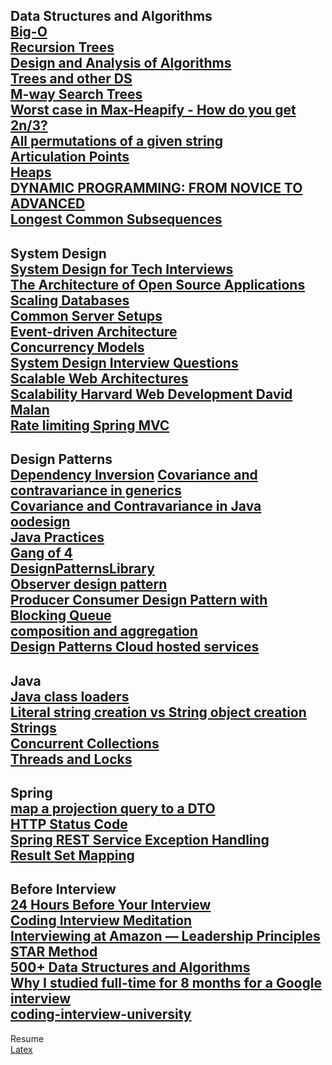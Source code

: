 Data Structures and Algorithms  
[Big-O](https://www.bigocheatsheet.com/)  
[Recursion Trees](http://www.cs.cornell.edu/courses/cs3110/2012sp/lectures/lec20-master/lec20.html)  
[Design and Analysis of Algorithms](http://openclassroom.stanford.edu/MainFolder/CoursePage.php?course=IntroToAlgorithms)  
[Trees and other DS](http://pages.cs.wisc.edu/~paton/readings/liblitVersion/)  
[M-way Search Trees](http://webdocs.cs.ualberta.ca/~holte/T26/m-way-trees.html)  
[Worst case in Max-Heapify - How do you get 2n/3?](https://stackoverflow.com/questions/9099110/worst-case-in-max-heapify-how-do-you-get-2n-3)  
[All permutations of a given string](https://www.geeksforgeeks.org/write-a-c-program-to-print-all-permutations-of-a-given-string/)  
[Articulation Points](https://www.geeksforgeeks.org/articulation-points-or-cut-vertices-in-a-graph/)  
[Heaps](http://www.cs.toronto.edu/~krueger/cscB63h/w07/lectures/tut02.txt)  
[DYNAMIC PROGRAMMING: FROM NOVICE TO ADVANCED](https://www.topcoder.com/thrive/articles/Dynamic%20Programming:%20From%20Novice%20to%20Advanced)  
[Longest Common Subsequences](https://www.ics.uci.edu/~eppstein/161/960229.html)
---
System Design  
[System Design for Tech Interviews](https://www.hiredintech.com/courses/system-design)  
[The Architecture of Open Source Applications](http://aosabook.org/en/index.html)  
[Scaling Databases](https://www.youtube.com/watch?v=dkhOZOmV7Fo)  
[Common Server Setups](https://www.digitalocean.com/community/tutorials/5-common-server-setups-for-your-web-application)  
[Event-driven Architecture](http://tutorials.jenkov.com/software-architecture/event-driven-architecture.html)  
[Concurrency Models](http://tutorials.jenkov.com/java-concurrency/concurrency-models.html)  
[System Design Interview Questions](http://blog.gainlo.co/index.php/category/system-design-interview-questions/)  
[Scalable Web Architectures](https://www.slideshare.net/iamcal/scalable-web-architectures-common-patterns-and-approaches-web-20-expo-nyc-presentation)  
[Scalability Harvard Web Development David Malan](https://www.youtube.com/watch?v=-W9F__D3oY4&list=PL_ODyL-jNdIAbwqJ-_hcrpgqsbeF1dLgt)  
[Rate limiting Spring MVC](https://golb.hplar.ch/2019/08/rate-limit-bucket4j.html)  
[]()
---
Design Patterns  
[Dependency Inversion](https://martinfowler.com/articles/dipInTheWild.html#YouMeanDependencyInversionRight)
[Covariance and contravariance in generics](https://docs.microsoft.com/en-us/dotnet/standard/generics/covariance-and-contravariance)  
[Covariance and Contravariance in Java](https://medium.com/@yuhuan/covariance-and-contravariance-in-java-6d9bfb7f6b8e)  
[oodesign](https://www.oodesign.com/)  
[Java Practices](http://www.javapractices.com/home/HomeAction.do)  
[Gang of 4](http://wiki.c2.com/?DesignPatternsBook)  
[DesignPatternsLibrary](https://github.com/nemanjarogic/DesignPatternsLibrary)  
[Observer design pattern ](https://javarevisited.blogspot.com/2011/12/observer-design-pattern-java-example.html#axzz6z4IXqbJj)  
[Producer Consumer Design Pattern with Blocking Queue ](https://javarevisited.blogspot.com/2012/02/producer-consumer-design-pattern-with.html#axzz6z4IXqbJj)  
[composition and aggregation](https://javarevisited.blogspot.com/2014/02/ifference-between-association-vs-composition-vs-aggregation.html#axzz6z4IXqbJj)  
[Design Patterns Cloud hosted services](https://docs.microsoft.com/en-us/previous-versions/msp-n-p/dn600223%28v=pandp.10%29)
---
Java  
[Java class loaders](https://www.infoworld.com/article/2077260/learn-java-the-basics-of-java-class-loaders.html)  
[Literal string creation vs String object creation](https://stackoverflow.com/questions/8316687/literal-string-creation-vs-string-object-creation)  
[Strings](https://javaranch.com/journal/200409/ScjpTipLine-StringsLiterally.html)  
[Concurrent Collections](https://www.logicbig.com/tutorials/core-java-tutorial/java-collections/concurrent-collection-cheatsheet.html)  
[Threads and Locks](https://docs.oracle.com/javase/specs/jls/se8/html/jls-17.html)
---
Spring  
[map a projection query to a DTO](https://vladmihalcea.com/the-best-way-to-map-a-projection-query-to-a-dto-with-jpa-and-hibernate/)  
[HTTP Status Code](https://www.codetinkerer.com/2015/12/04/choosing-an-http-status-code.html)  
[Spring REST Service Exception Handling](https://dzone.com/articles/spring-rest-service-exception-handling-1)  
[Result Set Mapping](https://thorben-janssen.com/result-set-mapping-constructor-result-mappings/)
---
Before Interview  
[ 24 Hours Before Your Interview](https://www.interviewcake.com/24-hours-before-onsite-whiteboard-coding-interview)  
[Coding Interview Meditation](https://www.interviewcake.com/coding-interview-meditation)  
[Interviewing at Amazon — Leadership Principles](https://www.scarletink.com/interviewing-at-amazon-leadership-principles/)  
[STAR Method](https://www.themuse.com/advice/star-interview-method)  
[500+ Data Structures and Algorithms](https://blog.usejournal.com/500-data-structures-and-algorithms-practice-problems-35afe8a1e222)  
[Why I studied full-time for 8 months for a Google interview](https://www.freecodecamp.org/news/why-i-studied-full-time-for-8-months-for-a-google-interview-cc662ce9bb13/)  
[coding-interview-university](https://github.com/jwasham/coding-interview-university#how-to-use-it)
---
Resume  
[Latex](http://ctan.imsc.res.in/info/lshort/english/lshort.pdf)   












